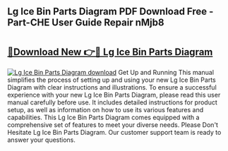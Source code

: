 ## Lg Ice Bin Parts Diagram PDF Download Free - Part-CHE User Guide Repair nMjb8

# <h2><a href="http://dfs3vgm.blite.top/?on=Lg+Ice+Bin+Parts+Diagram">🔗Download New 👉🔴 Lg Ice Bin Parts Diagram</a></h2>

[![Lg Ice Bin Parts Diagram download](https://i.imgur.com/lujVjoI.png)](http://dfs3vgm.blite.top/?on=Lg+Ice+Bin+Parts+Diagram)
Get Up and Running This manual simplifies the process of setting up and using your new Lg Ice Bin Parts Diagram with clear instructions and illustrations. To ensure a successful experience with your new Lg Ice Bin Parts Diagram, please read this user manual carefully before use. It includes detailed instructions for product setup, as well as information on how to use its various features and capabilities. This Lg Ice Bin Parts Diagram comes equipped with a comprehensive set of features to meet your diverse needs. Please Don't Hesitate Lg Ice Bin Parts Diagram. Our customer support team is ready to answer your questions.
